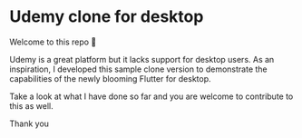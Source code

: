 # Udemy clone for desktop

Welcome to this repo 🎉

Udemy is a great platform but it lacks support for desktop users. As an inspiration, I developed this sample clone version to demonstrate the capabilities of the newly blooming Flutter for desktop.

Take a look at what I have done so far and you are welcome to contribute to this as well.

Thank you
